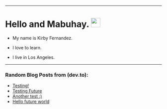 
<img src="https://komarev.com/ghpvc/?username=kirbygit&style=flat-square&color=blue" alt=""/>

---
<h1>
  Hello and Mabuhay.
  <img src="https://media.giphy.com/media/hvRJCLFzcasrR4ia7z/giphy.gif" width="30px"/>
</h1>

- My name is Kirby Fernandez.

- I love to learn.

- I live in Los Angeles.

---

### Random Blog Posts from (dev.to):
<!-- BLOG-POST-LIST:START -->
- [Testing!](https://dev.to/ben/testing-240)
- [Testing Future](https://dev.to/ben/testing-future-11f3)
- [Another test :&rpar;](https://dev.to/ben/another-test--38nf)
- [Hello future world](https://dev.to/ben/hello-future-world-4p9d)
<!-- BLOG-POST-LIST:END -->
